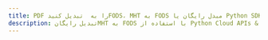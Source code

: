 ---title: PDF را به  تبدیل کنیدFODS، MHT به FODS مبدل رایگان یا Python SDKdescription: تبدیل رایگانMHT به FODS با استفاده از Python Cloud APIs & SDK همچنین اسناد PDF را در Cloud ایجاد، ویرایش و رندر کنید.---